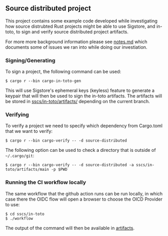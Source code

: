 ## Source distributed project
This project contains some example code developed while investigating how
source distrubted Rust projects might be able to use Sigstore, and in-toto, to
sign and verify source distributed project artifacts.

For more more background information please see [notes.md](./notes.md) which
documents some of issues we ran into while doing our investiation.

### Signing/Generating
To sign a project, the following command can be used:
```console
$ cargo r --bin cargo-in-toto-gen
```
This will use Sigstore's ephemeral keys (keyless) feature to generate a keypair
that will then be used to sign the in-toto artifacts. The artifacts will be
stored in [sscs/in-toto/artifacts/<branch>](./sscs/in-toto/artifacts) depending
on the current branch.

### Verifying
To verify a project we need to specify which dependency from Cargo.toml that
we want to verify:
```console
$ cargo r --bin cargo-verify -- -d source-distributed
```

The following option can be used to check a directory that is outside of
`~/.cargo/git`:
```console
$ cargo r --bin cargo-verify -- -d source-distributed -a sscs/in-toto/artifacts/main -p $PWD

```

### Running the CI workflow locally
The same workflow that the github action runs can be run locally, in which case
there the OIDC flow will open a browser to choose the OICD Provider to use:
```console
$ cd sscs/in-toto
$ ./workflow
```
The output of the command will then be available in
[artifacts](./sscs/in-toto/artifacts).
